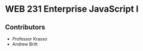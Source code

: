 <h1>WEB 231 Enterprise JavaScript I</h1>
<h2>Contributors</h2>
<ul>
<li>Professor Krasso</li>
<li>Andrew Britt</li>
</ul>